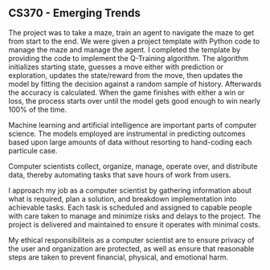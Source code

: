 ## CS370 - Emerging Trends

The project was to take a maze, train an agent to navigate the maze to get from start to the end. We were given a project template with Python code to manage the maze and manage the agent. I completed the template by providing the code to implement the Q-Training algorithm. The algorithm initializes starting state, guesses a move either with prediction or exploration, updates the state/reward from the move, then updates the model by fitting the decision against a random sample of history. Afterwards the accuracy is calculated. When the game finishes with either a win or loss, the process starts over until the model gets good enough to win nearly 100% of the time. 

Machine learning and artificial intelligence are important parts of computer science. The models employed are instrumental in predicting outcomes based upon large amounts of data without resorting to hand-coding each particule case. 

Computer scientists collect, organize, manage, operate over, and distribute data, thereby automating tasks that save hours of work from users. 

I approach my job as a computer scientist by gathering information about what is required, plan a solution, and breakdown implementation into achievable tasks. Each task is scheduled and assigned to capable people with care taken to manage and minimize risks and delays to the project. The project is delivered and maintained to ensure it operates with minimal costs.

My ethical responsibiliteis as a computer scientist are to ensure privacy of the user and organization are protected, as well as ensure that reasonable steps are taken to prevent financial, physical, and emotional harm. 
